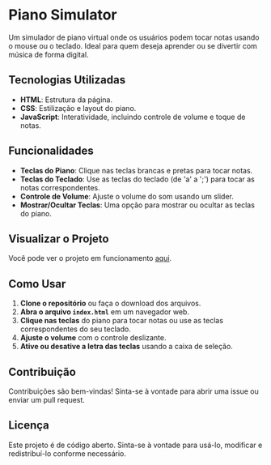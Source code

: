 # Piano Simulator

Um simulador de piano virtual onde os usuários podem tocar notas usando o mouse ou o teclado. Ideal para quem deseja aprender ou se divertir com música de forma digital.

## Tecnologias Utilizadas

- **HTML**: Estrutura da página.
- **CSS**: Estilização e layout do piano.
- **JavaScript**: Interatividade, incluindo controle de volume e toque de notas.

## Funcionalidades

- **Teclas do Piano**: Clique nas teclas brancas e pretas para tocar notas.
- **Teclas do Teclado**: Use as teclas do teclado (de 'a' a ';') para tocar as notas correspondentes.
- **Controle de Volume**: Ajuste o volume do som usando um slider.
- **Mostrar/Ocultar Teclas**: Uma opção para mostrar ou ocultar as teclas do piano.

## Visualizar o Projeto

Você pode ver o projeto em funcionamento [aqui](https://ruuanmanoel.github.io/piano-simulator/).

## Como Usar

1. **Clone o repositório** ou faça o download dos arquivos.
2. **Abra o arquivo `index.html`** em um navegador web.
3. **Clique nas teclas** do piano para tocar notas ou use as teclas correspondentes do seu teclado.
4. **Ajuste o volume** com o controle deslizante.
5. **Ative ou desative a letra das teclas** usando a caixa de seleção.

## Contribuição

Contribuições são bem-vindas! Sinta-se à vontade para abrir uma issue ou enviar um pull request.

## Licença

Este projeto é de código aberto. Sinta-se à vontade para usá-lo, modificar e redistribuí-lo conforme necessário.

